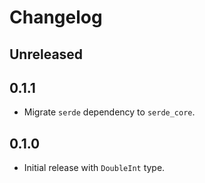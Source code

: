 # Changelog

## Unreleased

## 0.1.1

- Migrate `serde` dependency to `serde_core`.

## 0.1.0

- Initial release with `DoubleInt` type.
